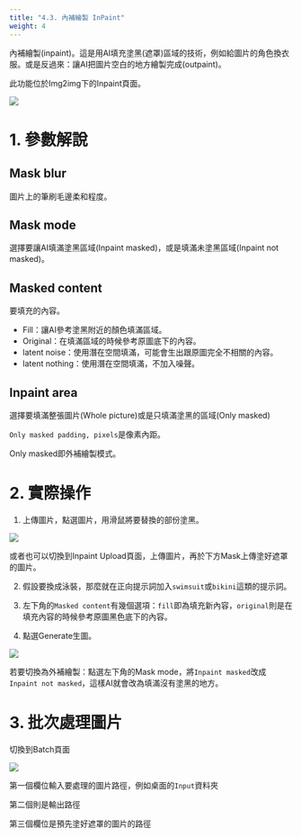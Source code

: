 ```yaml
---
title: "4.3. 內補繪製 InPaint"
weight: 4
---
```


內補繪製(inpaint)。這是用AI填充塗黑(遮罩)區域的技術，例如給圖片的角色換衣服。或是反過來：讓AI把圖片空白的地方繪製完成(outpaint)。

此功能位於Img2img下的Inpaint頁面。

![](../../images/inpaint-outpaint-1.webp)


# 1. 參數解說

## Mask blur

圖片上的筆刷毛邊柔和程度。

## Mask mode

選擇要讓AI填滿塗黑區域(Inpaint masked)，或是填滿未塗黑區域(Inpaint not masked)。

## Masked content

要填充的內容。

- Fill：讓AI參考塗黑附近的顏色填滿區域。
- Original：在填滿區域的時候參考原圖底下的內容。
- latent noise：使用潛在空間填滿，可能會生出跟原圖完全不相關的內容。
- latent nothing：使用潛在空間填滿，不加入噪聲。


## Inpaint area

選擇要填滿整張圖片(Whole picture)或是只填滿塗黑的區域(Only masked)

`Only masked padding, pixels`是像素內距。

Only masked即外補繪製模式。


# 2. 實際操作

1. 上傳圖片，點選圖片，用滑鼠將要替換的部份塗黑。

![](../../images/inpaint-outpaint-2.webp)

或者也可以切換到Inpaint Upload頁面，上傳圖片，再於下方Mask上傳塗好遮罩的圖片。

2. 假設要換成泳裝，那麼就在正向提示詞加入`swimsuit`或`bikini`這類的提示詞。

3. 左下角的`Masked content`有幾個選項：`fill`即為填充新內容，`original`則是在填充內容的時候參考原圖黑色底下的內容。

4. 點選Generate生圖。

![](../../images/inpaint-outpaint-3.webp)

若要切換為外補繪製：點選左下角的Mask mode，將`Inpaint masked`改成`Inpaint not masked`，這樣AI就會改為填滿沒有塗黑的地方。


# 3. 批次處理圖片

切換到Batch頁面

![](../../images/inpaint-outpaint-4.webp)

第一個欄位輸入要處理的圖片路徑，例如桌面的`Input`資料夾

第二個則是輸出路徑

第三個欄位是預先塗好遮罩的圖片的路徑
